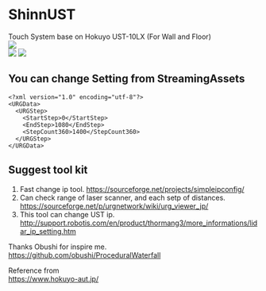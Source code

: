 # ShinnUST
Touch System base on Hokuyo UST-10LX (For Wall and Floor)  
<img src="https://github.com/shinn716/ShinnUST/blob/master/Snipaste_2018-10-21_19-02-50.png" /></a>  
<img src="https://github.com/shinn716/ShinnUST/blob/master/Snipaste_2018-10-21_20-06-16.png" /></a>
<img src="https://github.com/shinn716/ShinnUST/blob/master/Snipaste_2018-10-21_20-06-40.png" /></a>
  
## You can change Setting from StreamingAssets
```
<?xml version="1.0" encoding="utf-8"?>
<URGData>
  <URGStep>
    <StartStep>0</StartStep>
    <EndStep>1080</EndStep>
    <StepCount360>1400</StepCount360>
  </URGStep>
</URGData>
```

## Suggest tool kit
1. Fast change ip tool. 
https://sourceforge.net/projects/simpleipconfig/  
2. Can check range of laser scanner, and each setp of distances. 
https://sourceforge.net/p/urgnetwork/wiki/urg_viewer_jp/  
3. This tool can change UST ip.
http://support.robotis.com/en/product/thormang3/more_informations/lidar_ip_setting.htm  
  
Thanks Obushi for inspire me.  
https://github.com/obushi/ProceduralWaterfall  

Reference from  
https://www.hokuyo-aut.jp/  
